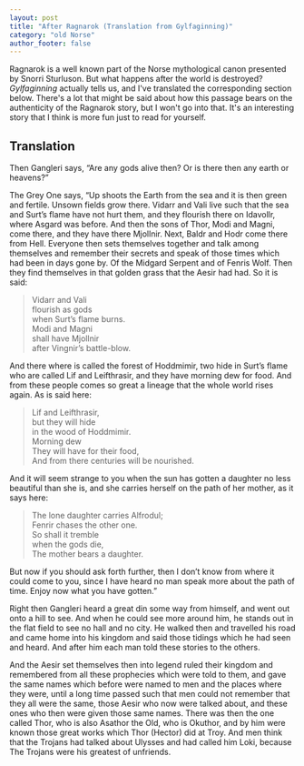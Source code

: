 ```yaml
---
layout: post
title: "After Ragnarok (Translation from Gylfaginning)"
category: "old Norse"
author_footer: false
---
```


Ragnarok is a well known part of the Norse mythological canon presented by Snorri Sturluson. But what happens after the world is destroyed? *Gylfaginning* actually tells us, and I've translated the corresponding section below. There's a lot that might be said about how this passage bears on the authenticity of the Ragnarok story, but I won't go into that. It's an interesting story that I think is more fun just to read for yourself.

## Translation ##

Then Gangleri says, “Are any gods alive then? Or is there then any earth or heavens?”

The Grey One says, “Up shoots the Earth from the sea and it is then green and fertile. Unsown fields grow there. Vidarr and Vali live such that the sea and Surt’s flame have not hurt them, and they flourish there on Idavollr, where Asgard was before. And then the sons of Thor, Modi and Magni, come there, and they have there Mjollnir. Next, Baldr and Hodr come there from Hell. Everyone then sets themselves together and talk among themselves and remember their secrets and speak of those times which had been in days gone by. Of the Midgard Serpent and of Fenris Wolf. Then they find themselves in that golden grass that the Aesir had had. So it is said:

> Vidarr and Vali  
> flourish as gods  
> when Surt’s flame burns.  
> Modi and Magni  
> shall have Mjollnir  
> after Vingnir’s battle-blow.

And there where is called the forest of Hoddmimir, two hide in Surt’s flame who are called Lif and Leifthrasir, and they have morning dew for food. And from these people comes so great a lineage that the whole world rises again. As is said here:

> Lif and Leifthrasir,  
> but they will hide  
> in the wood of Hoddmimir.  
> Morning dew  
> They will have for their food,  
> And from there centuries will be nourished.

And it will seem strange to you when the sun has gotten a daughter no less beautiful than she is, and she carries herself on the path of her mother, as it says here:

> The lone daughter carries Alfrodul;  
> Fenrir chases the other one.  
> So shall it tremble  
> when the gods die,  
> The mother bears a daughter.

But now if you should ask forth further, then I don’t know from where it could come to you, since I have heard no man speak more about the path of time. Enjoy now what you have gotten.”

Right then Gangleri heard a great din some way from himself, and went out onto a hill to see. And when he could see more around him, he stands out in the flat field to see no hall and no city. He walked then and travelled his road and came home into his kingdom and said those tidings which he had seen and heard. And after him each man told these stories to the others.

And the Aesir set themselves then into legend ruled their kingdom and remembered from all these prophecies which were told to them, and gave the same names which before were named to men and the places where they were, until a long time  passed such that men could not remember that they all were the same, those Aesir who now were talked about, and these ones who then were given those same names. There was then the one called Thor, who is also Asathor the Old, who is Okuthor, and by him were known those great works which Thor (Hector) did at Troy. And men think that the Trojans had talked about Ulysses and had called him Loki, because The Trojans were his greatest of unfriends.